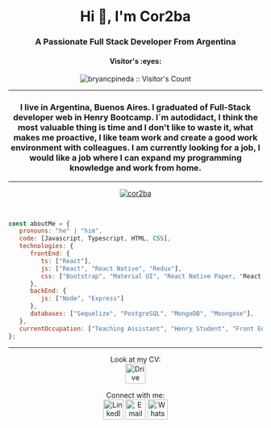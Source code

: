 <h1 align="center">Hi 👋, I'm Cor2ba</h1>
<h3 align="center">A Passionate Full Stack Developer From Argentina</h3>

<h4 align="center">Visitor's :eyes:</h4>

<p align="center"><img src="https://profile-counter.glitch.me/{cor2ba}/count.svg" alt="bryancpineda :: Visitor's Count" /></p>

---

<h3 align="center">I live in Argentina, Buenos Aires. I graduated of Full-Stack developer web in Henry Bootcamp. I´m autodidact, I think the most valuable thing is time and I don't like to waste it, what makes me proactive, I like team work and create a good work environment with colleagues. I am currently looking for a job, I would like a job where I can expand my programming knowledge and work from home.</h3>

---

<p align="center"> <a href="https://github.com/ryo-ma/github-profile-trophy"><img src="https://github-profile-trophy.vercel.app/?username=cor2ba" alt="cor2ba" /></a> </p>

<br>

```javascript
const aboutMe = {
   pronouns: "he" | "him",
   code: [Javascript, Typescript, HTML, CSS],
   technologies: {
      frontEnd: {
         ts: ["React"],
         js: ["React", "React Native", "Redux"],
         css: ["Bootstrap", "Material UI", "React Native Paper, "React Native Element", "Native Base"]
      },
      backEnd: {
         js: ["Node", "Express"]
      },
      databases: ["Sequelize", "PostgreSQL", "MongoDB", "Moongose"],
   },
   currentOccupation: ["Teaching Assistant", "Henry Student", "Front End Developer"],
};
```

---

<p align="center">
Look at my CV:
<br>
<a href="https://drive.google.com/file/d/1ues0NTvacqKbJau7R8sLJJjqboS8w_zd/view" target="blank"><img align="center" src="https://upload.wikimedia.org/wikipedia/commons/thumb/d/da/Google_Drive_logo.png/669px-Google_Drive_logo.png" alt="Drive" height="40" width="40" /></a>

<p align="center">
Connect with me:
<br>
<a href="https://www.linkedin.com/in/gabriel-cordoba/" target="blank"><img align="center" src="https://raw.githubusercontent.com/rahuldkjain/github-profile-readme-generator/master/src/images/icons/Social/linked-in-alt.svg" alt="LinkedIn" height="40" width="40" /></a>
<a href="mailto:cordobagabrielignacio@gmail.com" target="blank"><img align="center" src="https://cdn-icons-png.flaticon.com/512/2965/2965306.png" alt="Email" height="40" width="40" /></a>
<a href="https://api.whatsapp.com/send/?phone=5491125837761&text&type=phone_number&app_absent=0" target="blank"><img align="center" src="https://cdn.icon-icons.com/icons2/729/PNG/512/whatsapp_icon-icons.com_62756.png" alt="WhatsApp" height="40" width="40" /></a>
</p>
